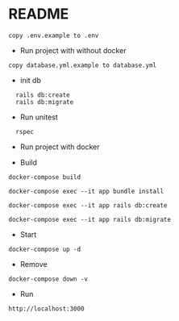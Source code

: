 # README
```
copy .env.example to .env
```

* Run project with without docker
```
copy database.yml.example to database.yml
```
- init db
```
  rails db:create
  rails db:migrate
```

- Run unitest
```
  rspec
```

* Run project with docker
- Build
```
docker-compose build
```
```
docker-compose exec --it app bundle install
```
```
docker-compose exec --it app rails db:create
```
```
docker-compose exec --it app rails db:migrate
```
- Start
```
docker-compose up -d
```
- Remove
```
docker-compose down -v
```
- Run
```
http://localhost:3000
```
